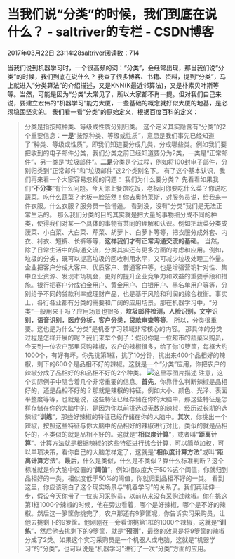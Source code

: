 
# 当我们说“分类”的时候，我们到底在说什么？ - saltriver的专栏 - CSDN博客


2017年03月22日 23:14:28[saltriver](https://me.csdn.net/saltriver)阅读数：714


当我们说到机器学习时，一个很高频的词：“分类”，会经常出现，那当我们说“分类”的时候，我们到底在说什么？
我查了很多博客、书籍、资料，提到“分类”，马上就进入“分类算法”的介绍描述，又是KNN(K最近邻算法)，又是朴素贝叶斯等等。当然，可能是因为“分类”太常见了，所以大家都不肖一提。但对我们自己来说，要建立宏伟的“机器学习”能力大厦，一些基础的概念就好似大厦的地基，是必须稳固坚实的。
我们看一看“分类”的原始定义，根据百度百科的定义：
> 分类是指按照种类、等级或性质分别归类。
这个定义其实隐含有“分类”的2个重要信息：**一是**“按照种类、等级或性质”，意思是我们事先已经知道了“种类、等级或性质”，即我们知道要分成几类，分成哪些类。例如我们要把收到的电子邮件分类，我们分类之前已经知道要分为2类，一类是“正常邮件”，另一类是“垃圾邮件”。**二是**分类是个过程，例如将100封电子邮件，分别归类到“正常邮件”和“垃圾邮件”这2个类别名下。
有了这个基本认识，我们再来看一个大家容易忽视的问题：
> 我们为什么要分类？
先看看如果我们“**不分类**”有什么问题。今天你上餐馆吃饭，老板问你要吃什么菜？你说吃蔬菜。吃什么蔬菜？老板一脸茫然！你去奥特莱斯，对服务员说，给我来一件衣服。什么衣服？服务员一脸懵逼。
> 看到没，没有“分类”我们是无法正常生活的。
那么我们分类的目的其实就是把大量的事物细分成不同的种类，使得我们对某一个具体的事物有共同的理解和认识。例如把蔬菜分类成菠菜、小白菜、大白菜、芹菜、胡萝卜、白萝卜等等，把衣服分成外套、内衣、衬衣、短裤、长裤等等，**这样我们才有正常沟通交流的基础**。
当然，除了日常生活中的沟通交流，分类其实还有更多方面的考虑和应用。例如，垃圾的分类，既可以提高垃圾的回收利用水平，又可减少垃圾处理工作量。企业把客户分成大客户、优质客户、普通客户等，也是增强营销针对性、集中企业资源、发现市场机会，更好的提升企业竞争力和效益的重要手段和措施。银行把客户分成铂金用户、黄金用户、白银用户、黑名单用户等等，分别给予不同的贷款利率或理财产品，也是基于风险和利润的综合权衡。事实上，各行各业都有分类的需要和广阔的应用场景。那在机器学习中，“分类”一般用来干吗？应用场景也很多，**垃圾邮件检测，人脸识别，文字识别，语音识别，医疗分析，客户分类，贷款审查等等**。
> 所以，分类很重要。这也是为什么“分类”是机器学习领域非常核心的内容。
那具体的分类过程是怎样开展的呢？我们来举个例子：假设你是一位超市的蔬菜采购员，今天到一位农户那里采购辣椒，农户的辣椒很多，给了你10箩筐，每框大约1000个，有好有坏。你先挑第1框，挑了10分钟，挑出来400个品相好的辣椒，剩下的600个是品相不好的辣椒。这就是一个“分类”应用，你把农户的辣椒分成了品相好的和品相不好的2个种类。
![这里写图片描述](https://img-blog.csdn.net/20170322230233526?watermark/2/text/aHR0cDovL2Jsb2cuY3Nkbi5uZXQvc2FsdHJpdmVy/font/5a6L5L2T/fontsize/400/fill/I0JBQkFCMA==/dissolve/70/gravity/SouthEast)
注意，这个实际例子中隐含着几个非常重要的信息。**首先**，你靠什么判断辣椒是品相好的，还是品相不好的？那就是辣椒的特征，例如大小、颜色、光泽、表面平整度等等，也就是说，这些特征已经存储在你的大脑中，那这些特征是怎样存储在你的大脑中的，是因为你以前挑选过无数的辣椒，经历过长期的选辣椒“**训练**”，那些好辣椒的特征已经存储在你的大脑中。**其次**，你挑出一个辣椒，按照这些特征与你大脑中的品相好的辣椒进行对比，类似的就是品相好的，不类似的就是品相不好的。这就是“**相似度计算**”，或者叫“**距离计算**”。计算方法就是根据辣椒的这些特征进行综合计算，可以简单加权，可以单项决策，看你自己的大脑怎样定了，这就是“**相似度计算方法**”或叫“**距离计算方法**”。**最后**，什么是类似，什么是不类似？靠什么标准判断？这个标准就是你大脑中设置的“**阈值**”，例如相似度大于50%这个阈值，你就归到品相好的一类，相似度低于50%的阈值，你就归到品相不好的一类。
看到这里，你应该明白了这个现实场景与“机器学习”的关系了。我们再延伸一步，假设今天你带了一位实习采购员，以前从来没有采购过辣椒。你在挑这第1框1000个辣椒的时候，他在旁边看着，哪个是好辣椒，哪个是不好的辣椒。然后这一箩筐你挑完了，农户那还有9箩筐呢，你告诉实习采购员，让他去挑剩下的9箩筐。他刚刚在一旁看你挑第1框的1000个辣椒，这就是“**训练**”，然后他去挑剩下的9箩筐，就是“**预测**”，最终的效果是将9箩筐的辣椒分成了2类。如果这个实习采购员是一个机器人或电脑，这就是“机器学习”的“分类”，也可以说是“机器学习”进行了一次“分类”方面的应用。

